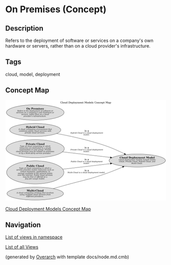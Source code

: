 
# On Premises (Concept)
## Description
Refers to the deployment of software or services on a company's own
          hardware or servers, rather than on a cloud provider's infrastructure.


## Tags
cloud, model, deployment

## Concept Map
![Cloud Deployment Models Concept Map](../../../software-development/cloud/deployment-model/concept-view.png)

[Cloud Deployment Models Concept Map](../../../software-development/cloud/deployment-model/concept-view.md)


## Navigation
[List of views in namespace](./views-in-namespace.md)

[List of all Views](../../../views.md)


(generated by [Overarch](https://github.com/soulspace-org/overarch) with template docs/node.md.cmb)
